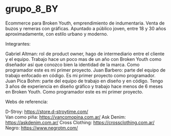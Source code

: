 # grupo_8_BY

Ecommerce para Broken Youth, emprendimiento de indumentaria. Venta de buzos y remeras con gráficas. 
Apuntado a público joven, entre 18 y 30 años aproximadamente, con estilo urbano y moderno.

Integrantes:

Gabriel Altman: rol de product owner, hago de intermediario entre el cliente y el equipo. Trabajo hace un poco mas de un año con Broken Youth como diseñador así que conozco 
bien la identidad de la marca. Como programador este es mi primer proyecto.
Juan Barbero: parte del equipo de trabajo enfocado en código. Es mi primer proyecto como programador.
Juan Pica Bohm: parte del equipo de trabajo en diseño y en código. Tengo 3 años de experiencia en diseño gráfico y trabajo hace menos de 6 meses en Broken Youth. Como programador este es mi primer proyecto.


Webs de referencia:

D-Stroy: https://store.d-stroytime.com/     
Van como piña: https://vancomopina.com.ar/
Ask Denim: https://askdenim.com.ar/
Cross Clothing: https://crossclothing.com.ar/
Negro: https://www.negrotm.com/



